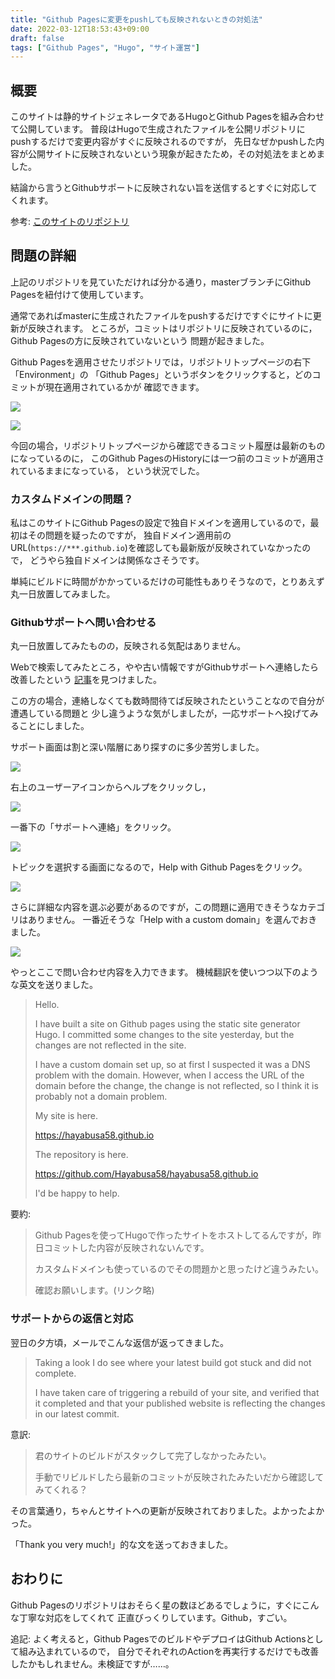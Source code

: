 ```yaml
---
title: "Github Pagesに変更をpushしても反映されないときの対処法"
date: 2022-03-12T18:53:43+09:00
draft: false
tags: ["Github Pages", "Hugo", "サイト運営"]
---
```


## 概要
このサイトは静的サイトジェネレータであるHugoとGithub Pagesを組み合わせて公開しています。
普段はHugoで生成されたファイルを公開リポジトリにpushするだけで変更内容がすぐに反映されるのですが，
先日なぜかpushした内容が公開サイトに反映されないという現象が起きたため，その対処法をまとめました。

結論から言うとGithubサポートに反映されない旨を送信するとすぐに対応してくれます。

参考: [このサイトのリポジトリ](https://github.com/Hayabusa58/hayabusa58.github.io)

## 問題の詳細
上記のリポジトリを見ていただければ分かる通り，masterブランチにGithub Pagesを紐付けて使用しています。

通常であればmasterに生成されたファイルをpushするだけですぐにサイトに更新が反映されます。
ところが，コミットはリポジトリに反映されているのに，Github Pagesの方に反映されていないという
問題が起きました。

Github Pagesを適用させたリポジトリでは，リポジトリトップページの右下「Environment」の
「Github Pages」というボタンをクリックすると，どのコミットが現在適用されているかが
確認できます。

![](./github-pages-1.png)

![](./github-pages-2.png)

今回の場合，リポジトリトップページから確認できるコミット履歴は最新のものになっているのに，
このGithub PagesのHistoryには一つ前のコミットが適用されているままになっている，
という状況でした。

### カスタムドメインの問題？
私はこのサイトにGithub Pagesの設定で独自ドメインを適用しているので，最初はその問題を疑ったのですが，
独自ドメイン適用前のURL(```https://***.github.io```)を確認しても最新版が反映されていなかったので，
どうやら独自ドメインは関係なさそうです。

単純にビルドに時間がかかっているだけの可能性もありそうなので，とりあえず丸一日放置してみました。

### Githubサポートへ問い合わせる
丸一日放置してみたものの，反映される気配はありません。

Webで検索してみたところ，やや古い情報ですがGithubサポートへ連絡したら改善したという
[記事](https://qiita.com/kaba_U1/items/9627c58da9d66c6c1388)を見つけました。

この方の場合，連絡しなくても数時間待てば反映されたということなので自分が遭遇している問題と
少し違うような気がしましたが，一応サポートへ投げてみることにしました。

サポート画面は割と深い階層にあり探すのに多少苦労しました。

![](./github-pages-3.png)

右上のユーザーアイコンからヘルプをクリックし，

![](./github-pages-4.jpg)

一番下の「サポートへ連絡」をクリック。

![](./github-pages-5.jpg)

トピックを選択する画面になるので，Help with Github Pagesをクリック。

![](./github-pages-6.jpg)

さらに詳細な内容を選ぶ必要があるのですが，この問題に適用できそうなカテゴリはありません。
一番近そうな「Help with a custom domain」を選んでおきました。

![](./github-pages-7.jpg)

やっとここで問い合わせ内容を入力できます。
機械翻訳を使いつつ以下のような英文を送りました。

> Hello.
>
> I have built a site on Github pages using the static site generator Hugo.
> I committed some changes to the site yesterday, but the changes are not reflected in the site.
>
> I have a custom domain set up, so at first I suspected it was a DNS problem with the domain. However, when I access the URL of the domain
> before the change, the change is not reflected, so I think it is probably not a domain problem.
>
> My site is here.
>
> https://hayabusa58.github.io
>
> The repository is here.
>
> https://github.com/Hayabusa58/hayabusa58.github.io
>
> I'd be happy to help.

要約:

> Github Pagesを使ってHugoで作ったサイトをホストしてるんですが，昨日コミットした内容が反映されないんです。
>
> カスタムドメインも使っているのでその問題かと思ったけど違うみたい。
>
> 確認お願いします。(リンク略)

### サポートからの返信と対応
翌日の夕方頃，メールでこんな返信が返ってきました。

> Taking a look I do see where your latest build got stuck and did not complete.
>
> I have taken care of triggering a rebuild of your site, and verified that it completed and that your published website is reflecting the changes in our latest commit.

意訳:

> 君のサイトのビルドがスタックして完了しなかったみたい。
>
> 手動でリビルドしたら最新のコミットが反映されたみたいだから確認してみてくれる？

その言葉通り，ちゃんとサイトへの更新が反映されておりました。よかったよかった。

「Thank you very much!」的な文を送っておきました。

## おわりに
Github Pagesのリポジトリはおそらく星の数ほどあるでしょうに，すぐにこんな丁寧な対応をしてくれて
正直びっくりしています。Github，すごい。

追記: よく考えると，Github PagesでのビルドやデプロイはGithub Actionsとして組み込まれているので，
自分でそれぞれのActionを再実行するだけでも改善したかもしれません。未検証ですが……。
